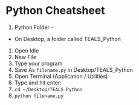 # Python Cheatsheet

1. Python Folder - 
  * On Desktop, a folder called TEALS_Python
1. Open Idle
1. New File
1. Type your program
1. Save As `filename.py` in Desktop/TEALS_Python
1. Open Terminal (Application / Utilities)
1. Type and hit enter:
  1. `cd ~/Desktop/TEALS_Python`
  1. `python filename.py`
